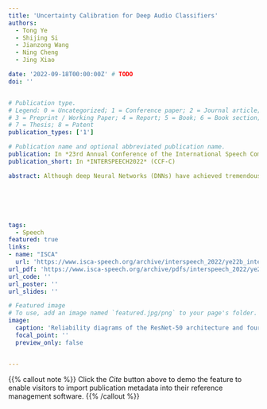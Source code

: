 ```yaml
---
title: 'Uncertainty Calibration for Deep Audio Classifiers'
authors:
  - Tong Ye
  - Shijing Si
  - Jianzong Wang
  - Ning Cheng
  - Jing Xiao

date: '2022-09-18T00:00:00Z' # TODO
doi: ''


# Publication type.
# Legend: 0 = Uncategorized; 1 = Conference paper; 2 = Journal article;
# 3 = Preprint / Working Paper; 4 = Report; 5 = Book; 6 = Book section;
# 7 = Thesis; 8 = Patent
publication_types: ['1']

# Publication name and optional abbreviated publication name.
publication: In *23rd Annual Conference of the International Speech Communication Association*
publication_short: In *INTERSPEECH2022* (CCF-C)

abstract: Although deep Neural Networks (DNNs) have achieved tremendous success in audio classification tasks, their uncertainty calibration are still under-explored. A well-calibrated model should be accurate when it is certain about its prediction and indicate high uncertainty when it is likely to be inaccurate. In this work, we investigate the uncertainty calibration for deep audio classifiers. In particular, we empirically study the performance of popular calibration methods{:}(i) Monte Carlo dropout, (ii) ensemble, (iii) focal loss, and (iv) spectral-normalized Gaussian process (SNGP), on audio classification datasets. To this end, we evaluate (i–iv) for the tasks of environment sound and music genre classification. Results indicate that uncalibrated deep audio classifiers may be over-confident, and SNGP performs the best and is very efficient on the two datasets of this paper.






tags:
  - Speech
featured: true
links:
- name: "ISCA"
  url: 'https://www.isca-speech.org/archive/interspeech_2022/ye22b_interspeech.html'
url_pdf: 'https://www.isca-speech.org/archive/pdfs/interspeech_2022/ye22b_interspeech.pdf'
url_code: ''
url_poster: ''
url_slides: ''

# Featured image
# To use, add an image named `featured.jpg/png` to your page's folder.
image:
  caption: 'Reliability diagrams of the ResNet-50 architecture and four calibration methods'
  focal_point: ''
  preview_only: false


---
```


{{% callout note %}}
Click the _Cite_ button above to demo the feature to enable visitors to import publication metadata into their reference management software.
{{% /callout %}}

